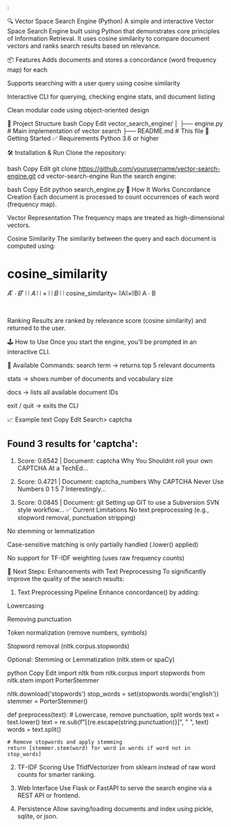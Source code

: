 :

🔍 Vector Space Search Engine (Python)
A simple and interactive Vector Space Search Engine built using Python that demonstrates core principles of Information Retrieval. It uses cosine similarity to compare document vectors and ranks search results based on relevance.

📦 Features
Adds documents and stores a concordance (word frequency map) for each

Supports searching with a user query using cosine similarity

Interactive CLI for querying, checking engine stats, and document listing

Clean modular code using object-oriented design

📁 Project Structure
bash
Copy
Edit
vector_search_engine/
│
├── engine.py         # Main implementation of vector search
├── README.md                # This file
🚀 Getting Started
✅ Requirements
Python 3.6 or higher

🛠 Installation & Run
Clone the repository:

bash
Copy
Edit
git clone https://github.com/yourusername/vector-search-engine.git
cd vector-search-engine
Run the search engine:

bash
Copy
Edit
python search_engine.py
🧠 How It Works
Concordance Creation
Each document is processed to count occurrences of each word (frequency map).

Vector Representation
The frequency maps are treated as high-dimensional vectors.

Cosine Similarity
The similarity between the query and each document is computed using:

cosine_similarity
=
𝐴
⃗
⋅
𝐵
⃗
∣
∣
𝐴
∣
∣
×
∣
∣
𝐵
∣
∣
cosine_similarity= 
∣∣A∣∣×∣∣B∣∣
A
 ⋅ 
B
 
​
 
Ranking
Results are ranked by relevance score (cosine similarity) and returned to the user.

🕹️ How to Use
Once you start the engine, you’ll be prompted in an interactive CLI.

🔧 Available Commands:
search term → returns top 5 relevant documents

stats → shows number of documents and vocabulary size

docs → lists all available document IDs

exit / quit → exits the CLI

📈 Example
text
Copy
Edit
Search> captcha

Found 3 results for 'captcha':
--------------------------------------------------
1. Score: 0.6542 | Document: captcha
   Why You Shouldnt roll your own CAPTCHA At a TechEd...

2. Score: 0.4721 | Document: captcha_numbers
   Why CAPTCHA Never Use Numbers 0 1 5 7 Interestingly...

3. Score: 0.0845 | Document: git
   Setting up GIT to use a Subversion SVN style workflow...
✅ Current Limitations
No text preprocessing (e.g., stopword removal, punctuation stripping)

No stemming or lemmatization

Case-sensitive matching is only partially handled (.lower() applied)

No support for TF-IDF weighting (uses raw frequency counts)

🔄 Next Steps: Enhancements with Text Preprocessing
To significantly improve the quality of the search results:

1. Text Preprocessing Pipeline
Enhance concordance() by adding:

Lowercasing

Removing punctuation

Token normalization (remove numbers, symbols)

Stopword removal (nltk.corpus.stopwords)

Optional: Stemming or Lemmatization (nltk.stem or spaCy)

python
Copy
Edit
import nltk
from nltk.corpus import stopwords
from nltk.stem import PorterStemmer

nltk.download('stopwords')
stop_words = set(stopwords.words('english'))
stemmer = PorterStemmer()

def preprocess(text):
    # Lowercase, remove punctuation, split words
    text = text.lower()
    text = re.sub(f"[{re.escape(string.punctuation)}]", " ", text)
    words = text.split()
    
    # Remove stopwords and apply stemming
    return [stemmer.stem(word) for word in words if word not in stop_words]
2. TF-IDF Scoring
Use TfidfVectorizer from sklearn instead of raw word counts for smarter ranking.

3. Web Interface
Use Flask or FastAPI to serve the search engine via a REST API or frontend.

4. Persistence
Allow saving/loading documents and index using pickle, sqlite, or json.

